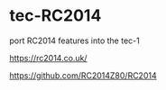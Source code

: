 # tec-RC2014
port RC2014 features into the tec-1

https://rc2014.co.uk/

https://github.com/RC2014Z80/RC2014

